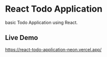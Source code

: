 # React Todo Application

basic Todo Application using React.

## Live Demo
https://react-todo-application-neon.vercel.app/
